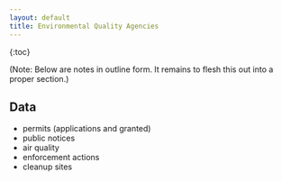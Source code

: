 ```yaml
---
layout: default
title: Environmental Quality Agencies
---
```


{:toc}

(Note: Below are notes in outline form. It remains to flesh this out into a proper section.)

## Data

* permits (applications and granted)
* public notices
* air quality
* enforcement actions
* cleanup sites
